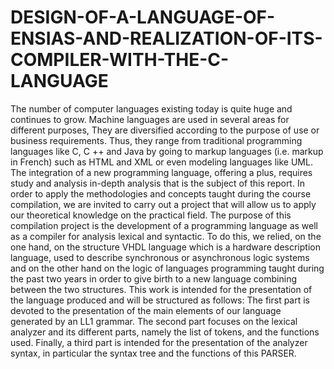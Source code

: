 # DESIGN-OF-A-LANGUAGE-OF-ENSIAS-AND-REALIZATION-OF-ITS-COMPILER-WITH-THE-C-LANGUAGE

The number of computer languages ​​existing today is quite huge and
continues to grow. Machine languages ​​are used in several
areas for different purposes, They are diversified according to the purpose of use or
business requirements. Thus, they range from traditional programming languages ​​like
C, C ++ and Java by going to markup languages ​​(i.e. markup in French) such as
HTML and XML or even modeling languages ​​like UML. The integration of a
new programming language, offering a plus, requires study and analysis
in-depth analysis that is the subject of this report.
In order to apply the methodologies and concepts taught during the course
compilation, we are invited to carry out a project that will allow us to apply
our theoretical knowledge on the practical field. The purpose of this compilation project is
the development of a programming language as well as a compiler for analysis
lexical and syntactic. To do this, we relied, on the one hand, on the structure
VHDL language which is a hardware description language, used to describe
synchronous or asynchronous logic systems and on the other hand on the logic of languages
programming taught during the past two years in order to give birth to
a new language combining between the two structures.
This work is intended for the presentation of the language produced and will be
structured as follows:
The first part is devoted to the presentation of the main elements
of our language generated by an LL1 grammar. The second part focuses on
the lexical analyzer and its different parts, namely the list of tokens, and the functions
used. Finally, a third part is intended for the presentation of the analyzer
syntax, in particular the syntax tree and the functions of this PARSER.

